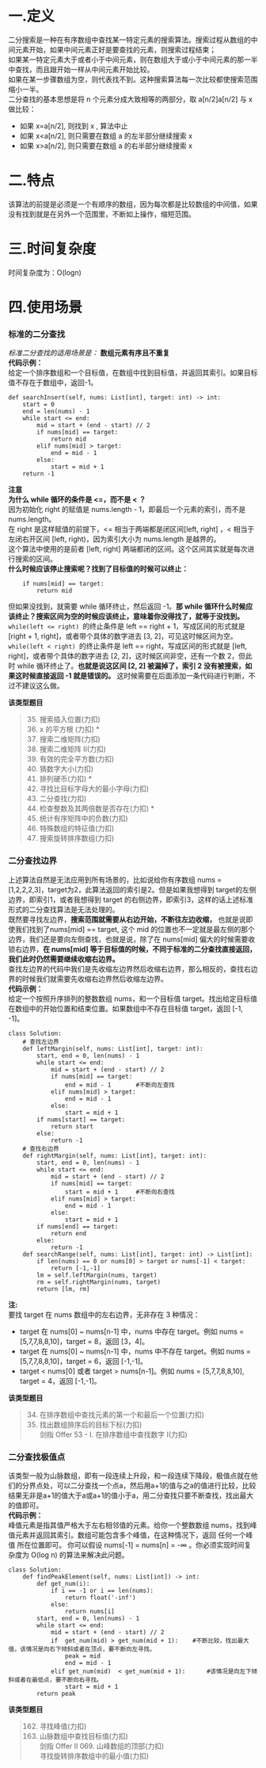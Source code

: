 # 一.定义
二分搜索是一种在有序数组中查找某一特定元素的搜索算法。搜索过程从数组的中间元素开始，如果中间元素正好是要查找的元素，则搜索过程结束；  
如果某一特定元素大于或者小于中间元素，则在数组大于或小于中间元素的那一半中查找，而且跟开始一样从中间元素开始比较。  
如果在某一步骤数组为空，则代表找不到。这种搜索算法每一次比较都使搜索范围缩小一半。  
二分查找的基本思想是将 n 个元素分成大致相等的两部分，取 a[n/2]a[n/2] 与 x 做比较：  
- 如果 x=a[n/2], 则找到 x , 算法中止
- 如果 x<a[n/2], 则只需要在数组 a 的左半部分继续搜索 x
- 如果 x>a[n/2], 则只需要在数组 a 的右半部分继续搜索 x

# 二.特点
该算法的前提是必须是一个有顺序的数组，因为每次都是比较数组的中间值，如果没有找到就是在另外一个范围里，不断如上操作，缩短范围。  

# 三.时间复杂度
时间复杂度为：O(logn)

# 四.使用场景
### 标准的二分查找
*标准二分查找的适用场景是：* **数组元素有序且不重复**  
**代码示例：**  
给定一个排序数组和一个目标值，在数组中找到目标值，并返回其索引。如果目标值不存在于数组中，返回-1。  
```
def searchInsert(self, nums: List[int], target: int) -> int:
    start = 0
    end = len(nums) - 1
    while start <= end:
        mid = start + (end - start) // 2
        if nums[mid] == target:
            return mid
        elif nums[mid] > target:
            end = mid - 1
        else:
            start = mid + 1
    return -1
```
**注意**  
**为什么 while 循环的条件是 <=，而不是 < ？**  
因为初始化 right 的赋值是 nums.length - 1，即最后一个元素的索引，而不是 nums.length。  
在 right 是这样赋值的前提下，<= 相当于两端都是闭区间[left, right] ，< 相当于左闭右开区间 [left, right)，因为索引大小为 nums.length 是越界的。  
这个算法中使用的是前者 [left, right] 两端都闭的区间。这个区间其实就是每次进行搜索的区间。  
**什么时候应该停止搜索呢？找到了目标值的时候可以终止：**  
```
    if nums[mid] == target:
        return mid
```
但如果没找到，就需要 while 循环终止，然后返回 -1。**那 while 循环什么时候应该终止？搜索区间为空的时候应该终止，意味着你没得找了，就等于没找到。**  
`while(left <= right) `的终止条件是 left == right + 1，写成区间的形式就是 [right + 1, right]，或者带个具体的数字进去 [3, 2]，可见这时候区间为空。  
`while(left < right) `的终止条件是 left == right，写成区间的形式就是 [left, right]，或者带个具体的数字进去 [2, 2]，这时候区间非空，还有一个数 2，但此时 while 循环终止了。**也就是说这区间 [2, 2] 被漏掉了，索引 2 没有被搜索，如果这时候直接返回 -1 就是错误的。** 这时候需要在后面添加一条代码进行判断，不过不建议这么做。

**该类型题目**
> 35. 搜索插入位置(力扣)    
> 69. x 的平方根 (力扣)    *
> 74. 搜索二维矩阵(力扣)         
> 240. 搜索二维矩阵 II(力扣)    
> 367. 有效的完全平方数(力扣)
> 374. 猜数字大小(力扣)
> 441. 排列硬币(力扣)     *
> 744. 寻找比目标字母大的最小字母(力扣)
> 704. 二分查找(力扣)
> 1346. 检查整数及其两倍数是否存在(力扣)   *
> 1351. 统计有序矩阵中的负数(力扣)
> 1608. 特殊数组的特征值(力扣)  
> 33. 搜索旋转排序数组(力扣)  


### 二分查找边界
上述算法自然是无法应用到所有场景的，比如说给你有序数组 nums = [1,2,2,2,3]，target为2，此算法返回的索引是2。但是如果我想得到 target的左侧边界，即索引1，或者我想得到 target 的右侧边界，即索引3，这样的话上述标准形式的二分查找算法是无法处理的。  
既然要寻找左边界，**搜索范围就需要从右边开始，不断往左边收缩，** 也就是说即使我们找到了nums[mid] == target, 这个 mid 的位置也不一定就是最左侧的那个边界，我们还是要向左侧查找，也就是说，除了在 nums[mid] 偏大的时候需要收锁右边界，**在 nums[mid] 等于目标值的时候，不同于标准的二分查找直接返回，我们此时仍然需要继续收缩右边界。**    
查找左边界的代码中我们是先收缩左边界然后收缩右边界，那么相反的，查找右边界的时候我们就需要先收缩右边界然后收缩左边界。  
**代码示例：**   
给定一个按照升序排列的整数数组 nums，和一个目标值 target。找出给定目标值在数组中的开始位置和结束位置。如果数组中不存在目标值 target，返回 [-1, -1]。
```
class Solution:
    # 查找左边界
    def leftMargin(self, nums: List[int], target: int):
        start, end = 0, len(nums) - 1
        while start <= end:
            mid = start + (end - start) // 2
            if nums[mid] == target:
                end = mid - 1       #不断向左查找
            elif nums[mid] > target:
                end = mid - 1
            else:
                start = mid + 1
        if nums[start] == target:
            return start
        else:
            return -1
    # 查找右边界
    def rightMargin(self, nums: List[int], target: int):
        start, end = 0, len(nums) - 1
        while start <= end:
            mid = start + (end - start) // 2
            if nums[mid] == target:
                start = mid + 1     #不断向右查找
            elif nums[mid] > target:
                end = mid - 1
            else:
                start = mid + 1
        if nums[end] == target:
            return end
        else:
            return -1
    def searchRange(self, nums: List[int], target: int) -> List[int]:
        if len(nums) == 0 or nums[0] > target or nums[-1] < target:
            return [-1,-1]
        lm = self.leftMargin(nums, target)
        rm = self.rightMargin(nums, target)
        return [lm, rm]
```
**注:**  
要找 target 在 nums 数组中的左右边界，无非存在 3 种情况：  
- target 在 nums[0] ~ nums[n-1] 中，nums 中存在 target。例如 nums = [5,7,7,8,8,10]，target = 8，返回 [3，4]。
- target 在 nums[0] ~ nums[n-1] 中，nums 中不存在 target。例如 nums = [5,7,7,8,8,10]，target = 6，返回 [-1,-1]。
- target < nums[0] 或者 target > nums[n-1]。例如 nums = [5,7,7,8,8,10], target = 4，返回 [-1,-1]。

**该类型题目**
> 34. 在排序数组中查找元素的第一个和最后一个位置(力扣)  
> 2089. 找出数组排序后的目标下标(力扣)  
> 剑指 Offer 53 - I. 在排序数组中查找数字 I(力扣)  

### 二分查找极值点
该类型一般为山脉数组，即有一段连续上升段，和一段连续下降段，极值点就在他们的分界点处，可以二分查找一个点a，然后用a+1的值与之a的值进行比较，比较结果无非是a+1的值大于a或a+1的值小于a，用二分查找只要不断查找，找出最大的值即可。  
**代码示例：**    
峰值元素是指其值严格大于左右相邻值的元素。给你一个整数数组 nums，找到峰值元素并返回其索引。数组可能包含多个峰值，在这种情况下，返回 任何一个峰值 所在位置即可。
你可以假设 nums[-1] = nums[n] = -∞ 。你必须实现时间复杂度为 O(log n) 的算法来解决此问题。
```
class Solution:
    def findPeakElement(self, nums: List[int]) -> int:
        def get_num(i):
            if i == -1 or i == len(nums):
                return float('-inf')
            else:
                return nums[i]
        start, end = 0, len(nums) - 1
        while start <= end:
            mid = start + (end - start) // 2
            if  get_num(mid) > get_num(mid + 1):    #不断比较，找出最大值，该情况是向右下倾斜或者在顶点，要不断向左寻找。
                peak = mid
                end = mid - 1
            elif get_num(mid)  < get_num(mid + 1):      #该情况是向左下倾斜或者在最低点，要不断向右寻找。
                start = mid + 1
        return peak
```

**该类型题目**
> 162. 寻找峰值(力扣)  
> 1095. 山脉数组中查找目标值(力扣)  
> 剑指 Offer II 069. 山峰数组的顶部(力扣)  
> 寻找旋转排序数组中的最小值(力扣)  
